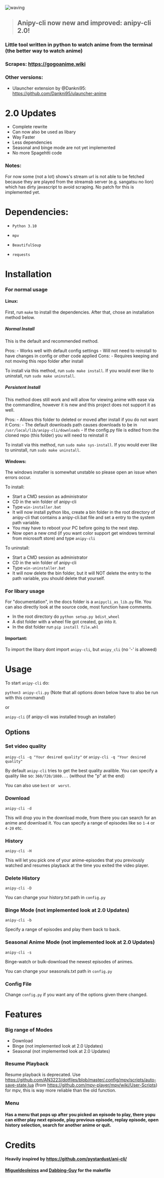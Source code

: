 
![waving](https://capsule-render.vercel.app/api?type=waving&height=200&text=sdaqo/anipy-cli&fontAlign=60&fontAlignY=40&color=021224&fontColor=b0b8b2&animation=fadeIn)

> ## Anipy-cli now new and improved: anipy-cli 2.0!

### Little tool written in python to watch anime from the terminal (the better way to watch anime)
### Scrapes: https://gogoanime.wiki


### Other versions:
- Ulauncher extension by @Dankni95: 
https://github.com/Dankni95/ulauncher-anime 

# 2.0 Updates
- Complete rewrite
- Can now also be used as libary
- Way Faster
- Less dependencies
- Seasonal and binge mode are
  not yet implemented
- No more Spagehtti code

### Notes:
For now some (not a lot) shows's stream url is not able to be fetched because they are played from the streamsb server (e.g. sangatsu no lion) which has dirty javascript to avoid scraping. No patch for this is implemented yet.


# Dependencies:
- `Python 3.10`

- `mpv`

- `BeautifulSoup`

- `requests`


# Installation

### For normal usage

#### Linux:

First, run `make` to install the dependencies. After that, chose an installation method below. 

##### Normal Install

This is the default and recommended method. 

Pros:
    - Works well with default config settings
    - Will not need to reinstall to have changes in config or other code applied
Cons:
    - Requires keeping and not moving this repo folder after install

To install via this method, run `sudo make install`.
If you would ever like to uninstall, run `sudo make uninstall`.

##### Persistent Install

This method does still work and will allow for viewing anime with ease via the commandline, however it is new and this project does not support it as well.

Pros:
    - Allows this folder to deleted or moved after install if you do not want it
Cons:
    - The default downloads path causes downloads to be in `/usr/local/lib/anipy-cli/downloads` 
    - If the config.py file is edited from the cloned repo (this folder) you will need to reinstall it

To install via this method, run `sudo make sys-install`.
If you would ever like to uninstall, run `sudo make uninstall`.

#### Windows:

The windows installer is somewhat unstable so please open an issue when errors occur.

To install:
- Start a CMD session as administrator
- CD in the win folder of anipy-cli
- Type `win-installer.bat`
- It will now install python libs, create a bin folder in the root directory of anipy-cli that contains a anipy-cli.bat file and set a entry to the system path variable.
- You may have to reboot your PC before going to the next step.
- Now open a new cmd (if you want color support get windows terminal from microsoft store) and type `anipy-cli`

To uninstall:
- Start a CMD session as administrator
- CD in the win folder of anipy-cli
- Type `win-uninstaller.bat`
- It will now delete the bin folder, but it will NOT delete the entry to the path variable, you should delete that yourself.

### For libary usage

For "documentation", in the docs folder is a `anipycli_as_lib.py` file. You can also directly look at the source code, most function have comments.
- In the root directory do `python setup.py bdist_wheel`
- A dist folder with a wheel file got created, go into it.
- In the dist folder run `pip install file.whl`

#### Important:
To import the libary dont import `anipy-cli`, but `anipy_cli` (no '-' is allowed)

# Usage
To start `anipy-cli` do:

`python3 anipy-cli.py` (Note that all options down below have to also be run with this command)

or

`anipy-cli` (if anipy-cli was installed trough an installer)


## Options
### Set video quality
`anipy-cli -q "Your desired quality"` or `anipy-cli -q "Your desired quality"`

By default `anipy-cli` tries to get the best quality avalible. You can specify a quality like so: `360/720/1080...` (without the "p" at the end)

You can also use `best` or ` worst`.

### Download

`anipy-cli -d`

This will drop you in the download mode, from there you can search for an anime and download it. You can specify a range of episodes like so `1-4` or `4-20` etc.

### History

`anipy-cli -H`

This will let you pick one of your anime-episodes that you previously watched and resumes playback at the time you exited the video player.

### Delete History

`anipy-cli -D`

You can change your history.txt path in `config.py`

### Binge Mode (not implemented look at 2.0 Updates)

`anipy-cli -b`

Specify a range of episodes and play them back to back.

### Seasonal Anime Mode (not implemented look at 2.0 Updates)

`anipy-cli -s`

Binge-watch or bulk-download the newest episodes of animes.

You can change your seasonals.txt path in `config.py`

### Config File
Change `config.py` if you want any of the options given there changed.

# Features

### Big range of Modes

- Download
- Binge (not implemented look at 2.0 Updates)
- Seasonal (not implemented look at 2.0 Updates)

### Resume Playback
Resume playback is deprecated. Use https://github.com/AN3223/dotfiles/blob/master/.config/mpv/scripts/auto-save-state.lua (from https://github.com/mpv-player/mpv/wiki/User-Scripts) for mpv, this is way more reliable than the old function.

### Menu
#### Has a menu that pops up after you picked an episode to play, there yopu can either play next episode, play previous episode, replay episode, open history selection, search for another anime or quit.

# Credits
#### Heavily inspired by https://github.com/pystardust/ani-cli/
#### [Migueldeoleiros](https://github.com/migueldeoleiros) and [Dabbing-Guy](https://github.com/Dabbing-Guy) for the makefile 
